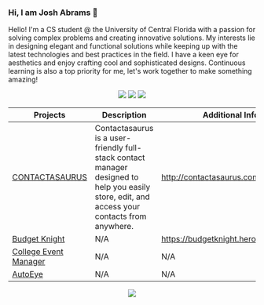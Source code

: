### Hi, I am Josh Abrams 👋

Hello! I'm a CS student @ the University of Central Florida with a passion for solving complex problems and creating innovative solutions. My interests lie in designing elegant and functional solutions while keeping up with the latest technologies and best practices in the field. I have a keen eye for aesthetics and enjoy crafting cool and sophisticated designs. Continuous learning is also a top priority for me, let's work together to make something amazing!

<p align="center">
  <a href="https://www.linkedin.com/in/joshabrams111/"><img src="https://img.shields.io/badge/LinkedIn-Profile-blue.svg"></a>
  <a href="path/to/your/resume.pdf"><img src="https://img.shields.io/badge/Resume-PDF-green?logo=adobe-acrobat-reader&logoColor=white"></a>
  <a href="https://www.your-portfolio-website-url.com"><img src="https://img.shields.io/badge/Portfolio-Website-purple?logo=google-chrome&logoColor=white"></a>
</p>
  
<div align="center">
  
  | Projects | Description | Additional Info |
  | --- | --- | --- |
  | [CONTACTASAURUS](https://github.com/sspamss/PersonalContactManager) | Contactasaurus is a user-friendly full-stack contact manager designed to help you easily store, edit, and access your contacts from anywhere. | http://contactasaurus.com/index.html |
  | [Budget Knight](https://github.com/nagelwy/Budget-Knight) | N/A | https://budgetknight.herokuapp.com/ |
  | [College Event Manager](https://github.com/GabLikesCoffee/DB_FinalProject) | N/A | N/A |
  | [AutoEye](https://github.com/COP4655-Group-Project/AutoEye) | N/A | N/A |
</div>

<p align="center">
  <a href="https://www.linkedin.com/in/joshabrams111/"><img src="https://github-readme-stats.vercel.app/api?username=j-b-rams&show_icons=true&theme=highcontrast"></a>
</p>
